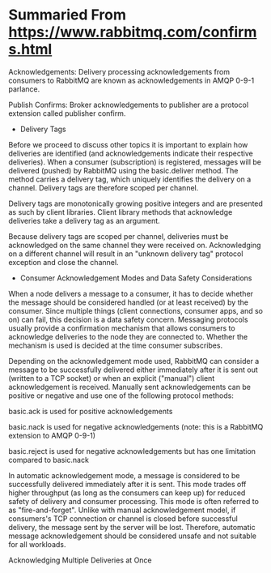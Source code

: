 # Summaried From https://www.rabbitmq.com/confirms.html

Acknowledgements: Delivery processing acknowledgements from consumers to RabbitMQ are known as acknowledgements in AMQP 0-9-1 parlance.

Publish Confirms: Broker acknowledgements to publisher are a protocol extension called publisher confirm.

- Delivery Tags

Before we proceed to discuss other topics it is important to explain how deliveries are identified (and acknowledgements indicate their respective deliveries). When a consumer (subscription) is registered, messages will be delivered (pushed) by RabbitMQ using the basic.deliver method. The method carries a delivery tag, which uniquely identifies the delivery on a channel. Delivery tags are therefore scoped per channel.

Delivery tags are monotonically growing positive integers and are presented as such by client libraries. Client library methods that acknowledge deliveries take a delivery tag as an argument.

Because delivery tags are scoped per channel, deliveries must be acknowledged on the same channel they were received on. Acknowledging on a different channel will result in an "unknown delivery tag" protocol exception and close the channel.

- Consumer Acknowledgement Modes and Data Safety Considerations

When a node delivers a message to a consumer, it has to decide whether the message should be considered handled (or at least received) by the consumer. Since multiple things (client connections, consumer apps, and so on) can fail, this decision is a data safety concern. Messaging protocols usually provide a confirmation mechanism that allows consumers to acknowledge deliveries to the node they are connected to. Whether the mechanism is used is decided at the time consumer subscribes.

Depending on the acknowledgement mode used, RabbitMQ can consider a message to be successfully delivered either immediately after it is sent out (written to a TCP socket) or when an explicit ("manual") client acknowledgement is received. Manually sent acknowledgements can be positive or negative and use one of the following protocol methods:

basic.ack is used for positive acknowledgements

basic.nack is used for negative acknowledgements (note: this is a RabbitMQ extension to AMQP 0-9-1)

basic.reject is used for negative acknowledgements but has one limitation compared to basic.nack

In automatic acknowledgement mode, a message is considered to be successfully delivered immediately after it is sent. This mode trades off higher throughput (as long as the consumers can keep up) for reduced safety of delivery and consumer processing. This mode is often referred to as "fire-and-forget". Unlike with manual acknowledgement model, if consumers's TCP connection or channel is closed before successful delivery, the message sent by the server will be lost. Therefore, automatic message acknowledgement should be considered unsafe and not suitable for all workloads.

Acknowledging Multiple Deliveries at Once
